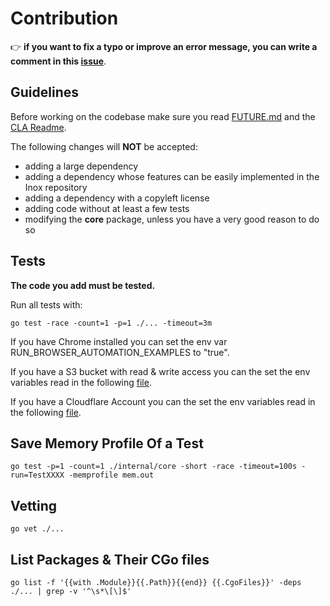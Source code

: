 # Contribution

👉 **if you want to fix a typo or improve an error message, you can write a comment in this [issue](https://github.com/inoxlang/inox/issues/4)**.

## Guidelines 

Before working on the codebase make sure you read [FUTURE.md](./FUTURE.md) and the [CLA Readme](.legal/CLA/README.md).

The following changes will **NOT** be accepted:
- adding a large dependency
- adding a dependency whose features can be easily implemented in the Inox repository
- adding a dependency with a copyleft license
- adding code without at least a few tests
- modifying the **core** package, unless you have a very good reason to do so

## Tests

**The code you add must be tested.** 

Run all tests with:
```
go test -race -count=1 -p=1 ./... -timeout=3m
```

If you have Chrome installed you can set the env var RUN_BROWSER_AUTOMATION_EXAMPLES to "true". 

If you have a S3 bucket with read & write access you can the set the env variables read in the following [file](internal/globals/s3_ns/fs_test.go).

If you have a Cloudflare Account you can the set the env variables read in the following [file](internal/project/secrets_test.go).


## Save Memory Profile Of a Test

```
go test -p=1 -count=1 ./internal/core -short -race -timeout=100s -run=TestXXXX -memprofile mem.out
```

## Vetting

```
go vet ./...
```

## List Packages & Their CGo files
```
go list -f '{{with .Module}}{{.Path}}{{end}} {{.CgoFiles}}' -deps ./... | grep -v '^\s*\[\]$'
```
